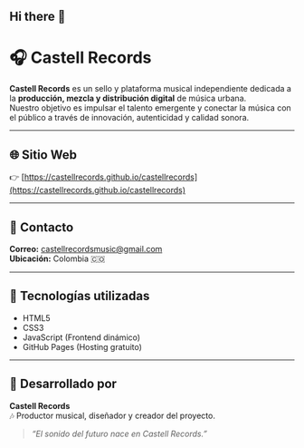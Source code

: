 ## Hi there 👋

# 🎧 Castell Records

**Castell Records** es un sello y plataforma musical independiente dedicada a la **producción, mezcla y distribución digital** de música urbana.  
Nuestro objetivo es impulsar el talento emergente y conectar la música con el público a través de innovación, autenticidad y calidad sonora.

---

## 🌐 Sitio Web
👉 [https://castellrecords.github.io/castellrecords](https://castellrecords.github.io/castellrecords)

---

## 📩 Contacto
**Correo:** castellrecordsmusic@gmail.com  
**Ubicación:** Colombia 🇨🇴  

---

## 🚀 Tecnologías utilizadas
- HTML5  
- CSS3  
- JavaScript (Frontend dinámico)  
- GitHub Pages (Hosting gratuito)

---

## 🧠 Desarrollado por
**Castell Records**  
🎶 Productor musical, diseñador y creador del proyecto.

> *“El sonido del futuro nace en Castell Records.”*
